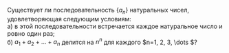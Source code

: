 Существует ли последовательность $\{a_n\}$ натуральных чисел, удовлетворяющая следующим условиям:
<br>
а) в этой последовательности встречается каждое натуральное число и ровно один раз;
<br>
б) $a_1+a_2+\dots+a_n$ делится на $n^n$ для каждого $n=1, 2, 3, \dots $?